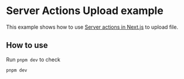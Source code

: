 # Server Actions Upload example

This example shows how to use [Server actions in Next.js](https://nextjs.org/docs/app/api-reference/functions/server-actions) to upload file.

## How to use

Run `pnpm dev` to check

```sh
pnpm dev
```
